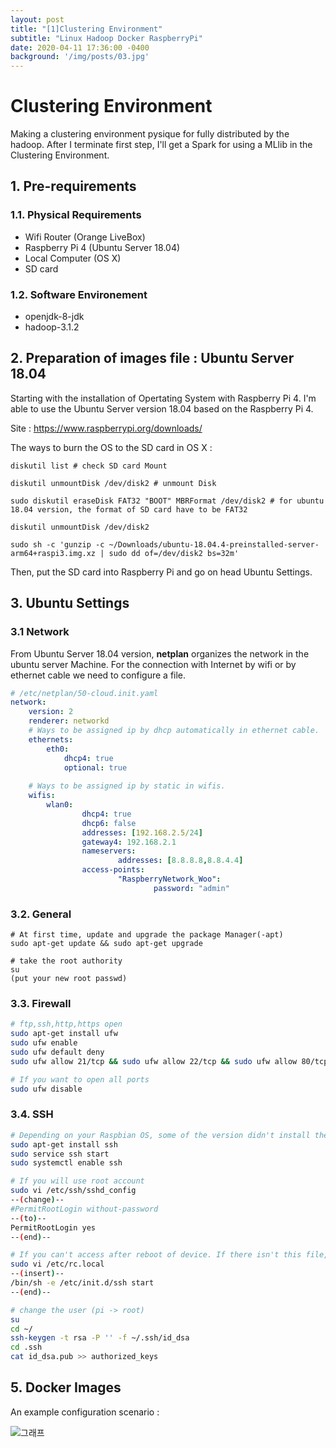 ```yaml
---
layout: post
title: "[1]Clustering Environment"
subtitle: "Linux Hadoop Docker RaspberryPi"
date: 2020-04-11 17:36:00 -0400
background: '/img/posts/03.jpg'
---
```

# Clustering Environment

Making a clustering environment pysique for fully distributed by the hadoop. After I terminate first step, I'll get a Spark for using a MLlib in the Clustering Environment. 

## 1. Pre-requirements 

### 1.1. Physical Requirements

* Wifi Router (Orange LiveBox)
* Raspberry Pi 4 (Ubuntu Server 18.04)
* Local Computer (OS X) 
* SD card



### 1.2. Software Environement

* openjdk-8-jdk
* hadoop-3.1.2



## 2. Preparation of images file : Ubuntu Server 18.04

Starting with the installation of Opertating System with Raspberry Pi 4. I'm able to use the Ubuntu Server version 18.04 based on the Raspberry Pi 4. 

Site : https://www.raspberrypi.org/downloads/

The ways to burn the OS to the SD card in OS X :

```shell
diskutil list # check SD card Mount

diskutil unmountDisk /dev/disk2 # unmount Disk

sudo diskutil eraseDisk FAT32 "BOOT" MBRFormat /dev/disk2 # for ubuntu 18.04 version, the format of SD card have to be FAT32

diskutil unmountDisk /dev/disk2

sudo sh -c 'gunzip -c ~/Downloads/ubuntu-18.04.4-preinstalled-server-arm64+raspi3.img.xz | sudo dd of=/dev/disk2 bs=32m'
```



Then, put the SD card into Raspberry Pi and go on head Ubuntu Settings. 



## 3. Ubuntu Settings 

### 3.1 Network

From Ubuntu Server 18.04 version, **netplan** organizes the network in the ubuntu server Machine. For the connection with Internet by wifi or by ethernet cable we need to configure a file.

```yaml
# /etc/netplan/50-cloud.init.yaml
network:
    version: 2
    renderer: networkd
    # Ways to be assigned ip by dhcp automatically in ethernet cable.
    ethernets:
        eth0:
            dhcp4: true
            optional: true
            
    # Ways to be assigned ip by static in wifis.
    wifis:
        wlan0:
                dhcp4: true
                dhcp6: false
                addresses: [192.168.2.5/24]
                gateway4: 192.168.2.1
                nameservers:
                        addresses: [8.8.8.8,8.8.4.4]
                access-points:
                        "RaspberryNetwork_Woo":
                                password: "admin"
```



### 3.2. General

```shell
# At first time, update and upgrade the package Manager(-apt)
sudo apt-get update && sudo apt-get upgrade

# take the root authority
su 
(put your new root passwd)
```



### 3.3. Firewall

```bash
# ftp,ssh,http,https open
sudo apt-get install ufw
sudo ufw enable
sudo ufw default deny
sudo ufw allow 21/tcp && sudo ufw allow 22/tcp && sudo ufw allow 80/tcp && sudo ufw allow 443/tcp

# If you want to open all ports 
sudo ufw disable
```



### 3.4. SSH

```bash
# Depending on your Raspbian OS, some of the version didn't install the ssh. 
sudo apt-get install ssh
sudo service ssh start
sudo systemctl enable ssh

# If you will use root account
sudo vi /etc/ssh/sshd_config
--(change)--
#PermitRootLogin without-password
--(to)--
PermitRootLogin yes
--(end)--

# If you can't access after reboot of device. If there isn't this file, make it 
sudo vi /etc/rc.local
--(insert)--
/bin/sh -e /etc/init.d/ssh start
--(end)--

# change the user (pi -> root)
su 
cd ~/
ssh-keygen -t rsa -P '' -f ~/.ssh/id_dsa
cd .ssh
cat id_dsa.pub >> authorized_keys
```



## 5. Docker Images

An example configuration scenario :

![그래프](https://github.com/WoohyunSHIN/woohyunshin.github.io/blob/master/img/input/Architecture_RaspberryPi.png?raw=true)

